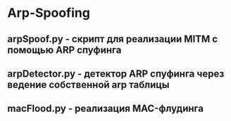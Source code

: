 # Arp-Spoofing
## arpSpoof.py - скрипт для реализации MITM с помощью ARP спуфинга
## arpDetector.py - детектор ARP спуфинга через ведение собственной arp таблицы
## macFlood.py - реализация MAC-флудинга
